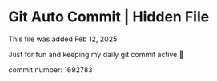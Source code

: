 # Git Auto Commit | Hidden File

This file was added Feb 12, 2025

Just for fun and keeping my daily git commit active 🤪

commit number: 1692783
